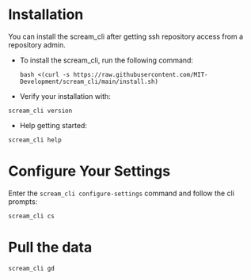 # Installation
You can install the scream_cli after getting ssh repository access from a repository admin.

- To install the scream_cli, run the following command:
  ```
  bash <(curl -s https://raw.githubusercontent.com/MIT-Development/scream_cli/main/install.sh)
  ```

- Verify your installation with:
```
scream_cli version
```

- Help getting started:
```
scream_cli help
```


# Configure Your Settings
Enter the `scream_cli configure-settings` command and follow the cli prompts:
```
scream_cli cs
```

# Pull the data
```
scream_cli gd
```
